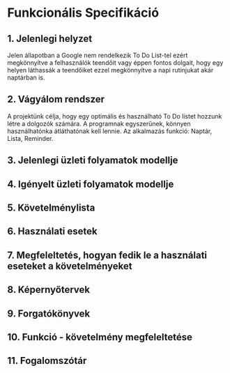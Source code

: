 # Funkcionális Specifikáció
## 1. Jelenlegi helyzet
Jelen állapotban a Google nem rendelkezik To Do List-tel ezért megkönnyítve a felhasználók teendőit vagy éppen fontos dolgait, hogy egy helyen láthassák a teendőiket ezzel megkönnyítve a napi rutinjukat akár naptárban is.
## 2. Vágyálom rendszer
A projektünk célja, hogy egy optimális és használható To Do listet hozzunk létre a dolgozók számára. A programnak egyszerűnek, könnyen használhatónka átláthatónak kell lennie. Az alkalmazás funkció: Naptár, Lista, Reminder.

## 3. Jelenlegi üzleti folyamatok modellje

## 4. Igényelt üzleti folyamatok modellje

## 5. Követelménylista

## 6. Használati esetek

## 7. Megfeleltetés, hogyan fedik le a használati eseteket a követelményeket

## 8. Képernyőtervek

## 9. Forgatókönyvek

## 10. Funkció - követelmény megfeleltetése

## 11. Fogalomszótár
